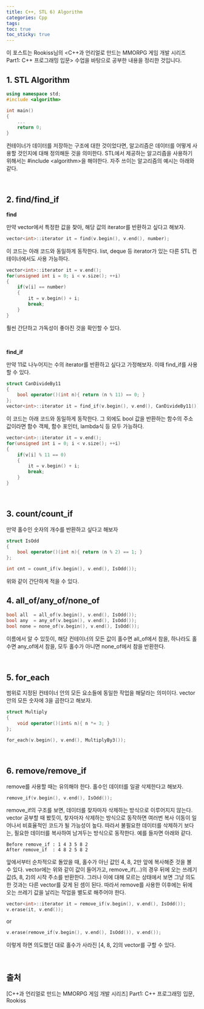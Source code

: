 ```yaml
---
title: C++, STL 6) Algorithm
categories: Cpp
tags: 
toc: true
toc_sticky: true
---
```


이 포스트는 Rookiss님의 \<C++과 언리얼로 만드는 MMORPG 게임 개발 시리즈 Part1: C++ 프로그래밍 입문> 수업을 바탕으로 공부한 내용을 정리한 것입니다. 
## **1. STL Algorithm**

```c++
using namespace std;
#include <algorithm>

int main()
{
    ...
    return 0;
} 
```

컨테이너가 데이터를 저장하는 구조에 대한 것이었다면, 알고리즘은 데이터를 어떻게 사용할 것인지에 대해 정의해둔 것을 의미한다. STL에서 제공하는 알고리즘을 사용하기 위해서는 #include \<algorithm>을 해야한다. 자주 쓰이는 알고리즘의 예시는 아래와 같다. 

<br/>

## **2. find/find_if**

**find**

만약 vector에서 특정한 값을 찾아, 해당 값의 iterator를 반환하고 싶다고 해보자.
```c++
vector<int>::iterator it = find(v.begin(), v.end(), number);
```
이 코드는 아래 코드와 동일하게 동작한다. list, deque 등 iterator가 있는 다른 STL 컨테이너에서도 사용 가능하다. 

```c++
vector<int>::iterator it = v.end();
for(unsigned int i = 0; i < v.size(); ++i)
{
    if(v[i] == number)
    {
        it = v.begin() + i;
        break;
    }
}
```
훨씬 간단하고 가독성이 좋아진 것을 확인할 수 있다. 

<br/>

**find_if**

만약 11로 나누어지는 수의 iterator를 반환하고 싶다고 가정해보자. 이때 find_if를 사용할 수 있다. 

```c++
struct CanDivideBy11
{
    bool operator()(int n){ return (n % 11) == 0; }
};
vector<int>::iterator it = find_if(v.begin(), v.end(), CanDivideBy11());
```
이 코드는 아래 코드와 동일하게 동작한다. 그 외에도 bool 값을 반환하는 함수의 주소값이라면 함수 객체, 함수 포인터, lambda식 등 모두 가능하다. 

```c++
vector<int>::iterator it = v.end();
for(unsigned int i = 0; i < v.size(); ++i)
{
    if(v[i] % 11 == 0)
    {
        it = v.begin() + i;
        break;
    }
}
```
<br/>

## **3. count/count_if**

만약 홀수인 숫자의 개수를 반환하고 싶다고 해보자

```c++
struct IsOdd
{
    bool operator()(int n){ return (n % 2) == 1; }
};

int cnt = count_if(v.begin(), v.end(), IsOdd());
```
위와 같이 간단하게 적을 수 있다. 
<br/>

## **4. all_of/any_of/none_of**
```c++
bool all  = all_of(v.begin(), v.end(), IsOdd());
bool any  = any_of(v.begin(), v.end(), IsOdd());
bool none = none_of(v.begin(), v.end(), IsOdd());
```
이름에서 알 수 있듯이, 해당 컨테이너의 모든 값이 홀수면 all_of에서 참을, 하나라도 홀수면 any_of에서 참을, 모두 홀수가 아니면 none_of에서 참을 반환한다. 

<br/>

## **5. for_each**

범위로 지정된 컨테이너 안의 모든 요소들에 동일한 작업을 해달라는 의미이다. vector 안의 모든 숫자에 3을 곱한다고 해보자. 

```c++
struct Multiply
{
    void operator()(int& n){ n *= 3; }
};

for_each(v.begin(), v.end(), MultiplyBy3());
```

<br/>

## **6. remove/remove_if**

remove를 사용할 때는 유의해야 한다. 홀수인 데이터를 일괄 삭제한다고 해보자. 

```c++
remove_if(v.begin(), v.end(), IsOdd());
```
remove_if의 구조를 보면, 데이터를 찾자마자 삭제하는 방식으로 이루어지지 않는다. vector 공부할 때 봤듯이, 찾자마자 삭제하는 방식으로 동작하면 여러번 복사 이동이 일어나서 비효율적인 코드가 될 가능성이 높다. 따라서 불필요한 데이터를 삭제하기 보다는, 필요한 데이터를 복사하여 남겨두는 방식으로 동작한다. 예를 들자면 아래와 같다. 

```
Before remove_if : 1 4 3 5 8 2
After remove_if  : 4 8 2 5 8 2
```
앞에서부터 순차적으로 돌았을 때, 홀수가 아닌 값인 4, 8, 2만 앞에 복사해준 것을 볼 수 있다. vector에는 위와 같이 값이 들어가고, remove_if(...)의 경우 뒤에 오는 쓰레기 값(5, 8, 2)의 시작 주소를 반환한다. 그러나 이에 대해 모르는 상태에서 보면 그냥 의도한 것과는 다른 vector를 갖게 된 셈이 된다. 따라서 remove를 사용한 이후에는 뒤에 오는 쓰레기 값을 날리는 작업을 별도로 해주어야 한다. 

```c++
vector<int>::iterator it = remove_if(v.begin(), v.end(), IsOdd());
v.erase(it, v.end());
```
or
```c++
v.erase(remove_if(v.begin(), v.end(), IsOdd()), v.end());
```
이렇게 하면 의도했던 대로 홀수가 사라진 [4, 8, 2]의 vector를 구할 수 있다. 

<br/>

## **출처**

[C++과 언리얼로 만드는 MMORPG 게임 개발 시리즈] Part1: C++ 프로그래밍 입문, Rookiss
